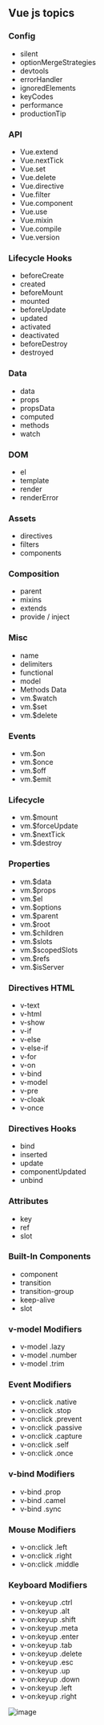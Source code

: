 ## Vue js topics

### Config
* silent
* optionMergeStrategies
* devtools
* errorHandler
* ignoredElements
* keyCodes
* performance
* productionTip

### API
* Vue.extend
* Vue.nextTick
* Vue.set
* Vue.delete
* Vue.directive
* Vue.filter
* Vue.component
* Vue.use
* Vue.mixin
* Vue.compile
* Vue.version

### Lifecycle Hooks
* beforeCreate
* created
* beforeMount
* mounted
* beforeUpdate
* updated
* activated
* deactivated
* beforeDestroy
* destroyed

### Data
* data
* props
* propsData
* computed
* methods
* watch

### DOM
* el
* template
* render
* renderError

### Assets
* directives
* filters
* components

### Composition
* parent
* mixins
* extends
* provide / inject

### Misc
* name
* delimiters
* functional
* model
* Methods Data
* vm.$watch
* vm.$set
* vm.$delete

### Events
* vm.$on
* vm.$once
* vm.$off
* vm.$emit

### Lifecycle
* vm.$mount
* vm.$forceUpdate
* vm.$nextTick
* vm.$destroy

### Properties
* vm.$data
* vm.$props
* vm.$el
* vm.$options
* vm.$parent
* vm.$root
* vm.$children
* vm.$slots
* vm.$scopedSlots
* vm.$refs
* vm.$isServer


### Directives HTML
* v-text
* v-html
* v-show
* v-if
* v-else
* v-else-if
* v-for
* v-on
* v-bind
* v-model
* v-pre
* v-cloak
* v-once

### Directives Hooks
* bind
* inserted
* update
* componentUpdated
* unbind

### Attributes
* key
* ref
* slot

### Built-In Components
* component
* transition
* transition-group
* keep-alive
* slot

### v-model Modifiers
* v-model .lazy
* v-model .number
* v-model .trim

### Event Modifiers
* v-on:click .native
* v-on:click .stop
* v-on:click .prevent
* v-on:click .passive
* v-on:click .capture
* v-on:click .self
* v-on:click .once

### v-bind Modifiers
* v-bind .prop
* v-bind .camel
* v-bind .sync

### Mouse Modifiers
* v-on:click .left
* v-on:click .right
* v-on:click .middle

### Keyboard Modifiers
* v-on:keyup .ctrl
* v-on:keyup .alt
* v-on:keyup .shift
* v-on:keyup .meta
* v-on:keyup .enter
* v-on:keyup .tab
* v-on:keyup .delete
* v-on:keyup .esc
* v-on:keyup .up
* v-on:keyup .down
* v-on:keyup .left
* v-on:keyup .right

![image](https://assets.digitalocean.com/articles/alligator/vuejs/external/component-lifecycle.png)

